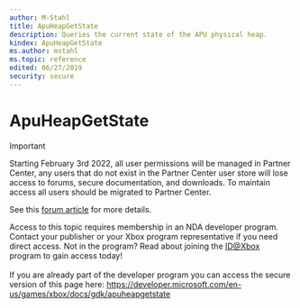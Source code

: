```yaml
---
author: M-Stahl
title: ApuHeapGetState
description: Queries the current state of the APU physical heap.
kindex: ApuHeapGetState
ms.author: mstahl
ms.topic: reference
edited: 06/27/2019
security: secure
---
```


# ApuHeapGetState
> [!IMPORTANT]
> Starting February 3rd 2022, all user permissions will be managed in Partner Center, any users that do not exist in the Partner Center user store will lose access to forums, secure documentation, and downloads. To maintain access all users should be migrated to Partner Center. <p></p>See this <a href="https://forums.xboxlive.com/articles/132187/breaking-change-user-access-for-forums-secure-docu.html">forum article</a> for more details.  

 Access to this topic requires membership in an NDA developer program. Contact your publisher or your Xbox program representative if you need direct access. Not in the program? Read about joining the <a href="https://www.xbox.com/Developers/id">ID@Xbox</a> program to gain access today!  <br/><br/>If you are already part of the developer program you can access the secure version of this page here: <a target="_blank" href="https://developer.microsoft.com/en-us/games/xbox/docs/gdk/apuheapgetstate">https://developer.microsoft.com/en-us/games/xbox/docs/gdk/apuheapgetstate</a>